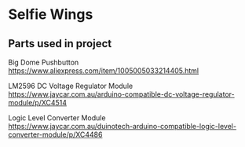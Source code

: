 # Selfie Wings




## Parts used in project

Big Dome Pushbutton<br>
https://www.aliexpress.com/item/1005005033214405.html<br>


LM2596 DC Voltage Regulator Module<br> 
https://www.jaycar.com.au/arduino-compatible-dc-voltage-regulator-module/p/XC4514<br>


Logic Level Converter Module<br>
https://www.jaycar.com.au/duinotech-arduino-compatible-logic-level-converter-module/p/XC4486<br>




